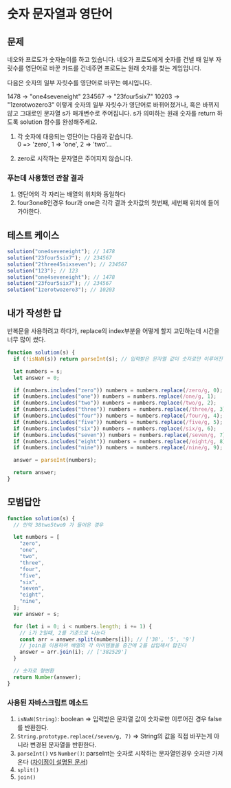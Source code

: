 # 숫자 문자열과 영단어

## 문제

네오와 프로도가 숫자놀이를 하고 있습니다. 네오가 프로도에게 숫자를 건넬 때 일부 자릿수를 영단어로 바꾼 카드를 건네주면 프로도는 원래 숫자를 찾는 게임입니다.

다음은 숫자의 일부 자릿수를 영단어로 바꾸는 예시입니다.

1478 → "one4seveneight"
234567 → "23four5six7"
10203 → "1zerotwozero3"
이렇게 숫자의 일부 자릿수가 영단어로 바뀌어졌거나, 혹은 바뀌지 않고 그대로인 문자열 s가 매개변수로 주어집니다. s가 의미하는 원래 숫자를 return 하도록 solution 함수를 완성해주세요.

1. 각 숫자에 대응되는 영단어는 다음과 같습니다.  
   0 => 'zero', 1 => 'one', 2 => 'two'...

2. zero로 시작하는 문자열은 주어지지 않습니다.

### 푸는데 사용했던 관찰 결과

1. 영단어의 각 자리는 배열의 위치와 동일하다
2. four3one8인경우 four과 one은 각각 결과 숫자값의 첫번째, 세번째 위치에 들어가야한다.

## 테스트 케이스

```js
solution("one4seveneight"); // 1478
solution("23four5six7"); // 234567
solution("2three45sixseven"); // 234567
solution("123"); // 123
solution("one4seveneight"); // 1478
solution("23four5six7"); // 234567
solution("1zerotwozero3"); // 10203
```

## 내가 작성한 답

반복문을 사용하려고 하다가, replace의 index부분을 어떻게 할지 고민하는데 시간을 너무 많이 썼다.

```js
function solution(s) {
  if (!isNaN(s)) return parseInt(s); // 입력받은 문자열 값이 숫자로만 이루어진 경우 false를 반환한다.

  let numbers = s;
  let answer = 0;

  if (numbers.includes("zero")) numbers = numbers.replace(/zero/g, 0);
  if (numbers.includes("one")) numbers = numbers.replace(/one/g, 1);
  if (numbers.includes("two")) numbers = numbers.replace(/two/g, 2);
  if (numbers.includes("three")) numbers = numbers.replace(/three/g, 3);
  if (numbers.includes("four")) numbers = numbers.replace(/four/g, 4);
  if (numbers.includes("five")) numbers = numbers.replace(/five/g, 5);
  if (numbers.includes("six")) numbers = numbers.replace(/six/g, 6);
  if (numbers.includes("seven")) numbers = numbers.replace(/seven/g, 7);
  if (numbers.includes("eight")) numbers = numbers.replace(/eight/g, 8);
  if (numbers.includes("nine")) numbers = numbers.replace(/nine/g, 9);

  answer = parseInt(numbers);

  return answer;
}
```

## 모범답안

```js
function solution(s) {
  // 만약 38two5two9 가 들어온 경우

  let numbers = [
    "zero",
    "one",
    "two",
    "three",
    "four",
    "five",
    "six",
    "seven",
    "eight",
    "nine",
  ];
  var answer = s;

  for (let i = 0; i < numbers.length; i += 1) {
    // i가 2일때, 2를 기준으로 나눈다
    const arr = answer.split(numbers[i]); // ['38', '5', '9']
    // join을 이용하여 배열의 각 아이템들을 중간에 2를 삽입해서 합친다
    answer = arr.join(i); // ['382529']
  }

  // 숫자로 형변환
  return Number(answer);
}
```

### 사용된 자바스크립트 메소드

1. `isNaN(String)`: boolean => 입력받은 문자열 값이 숫자로만 이루어진 경우 false를 반환한다.
2. `String.prototype.replace(/seven/g, 7)` => String의 값을 직접 바꾸는게 아니라 변경된 문자열을 반환한다.
3. `parseInt()` vs `Number()`: parseInt는 숫자로 시작하는 문자열인경우 숫자만 가져온다 ([차이점이 설명된 문서](https://jamong-icetea.tistory.com/14))
4. `split()`
5. `join()`
